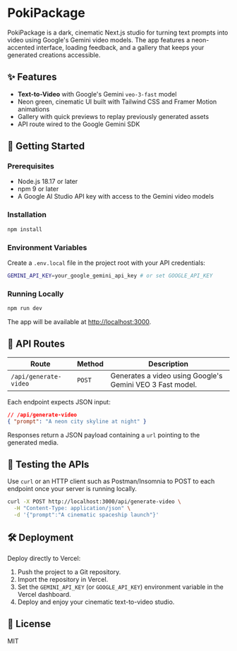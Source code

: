 # PokiPackage

PokiPackage is a dark, cinematic Next.js studio for turning text prompts into video using Google's Gemini video models. The app features a neon-accented interface, loading feedback, and a gallery that keeps your generated creations accessible.

## ✨ Features
- **Text-to-Video** with Google's Gemini `veo-3-fast` model
- Neon green, cinematic UI built with Tailwind CSS and Framer Motion animations
- Gallery with quick previews to replay previously generated assets
- API route wired to the Google Gemini SDK

## 🚀 Getting Started

### Prerequisites
- Node.js 18.17 or later
- npm 9 or later
- A Google AI Studio API key with access to the Gemini video models

### Installation
```bash
npm install
```

### Environment Variables
Create a `.env.local` file in the project root with your API credentials:

```bash
GEMINI_API_KEY=your_google_gemini_api_key # or set GOOGLE_API_KEY
```

### Running Locally
```bash
npm run dev
```
The app will be available at [http://localhost:3000](http://localhost:3000).

## 📡 API Routes

| Route | Method | Description |
|-------|--------|-------------|
| `/api/generate-video` | `POST` | Generates a video using Google's Gemini VEO 3 Fast model. |

Each endpoint expects JSON input:

```json
// /api/generate-video
{ "prompt": "A neon city skyline at night" }
```

Responses return a JSON payload containing a `url` pointing to the generated media.

## 🧪 Testing the APIs
Use `curl` or an HTTP client such as Postman/Insomnia to POST to each endpoint once your server is running locally.

```bash
curl -X POST http://localhost:3000/api/generate-video \
  -H "Content-Type: application/json" \
  -d '{"prompt":"A cinematic spaceship launch"}'
```

## 🛠 Deployment
Deploy directly to Vercel:
1. Push the project to a Git repository.
2. Import the repository in Vercel.
3. Set the `GEMINI_API_KEY` (or `GOOGLE_API_KEY`) environment variable in the Vercel dashboard.
4. Deploy and enjoy your cinematic text-to-video studio.

## 📄 License
MIT
